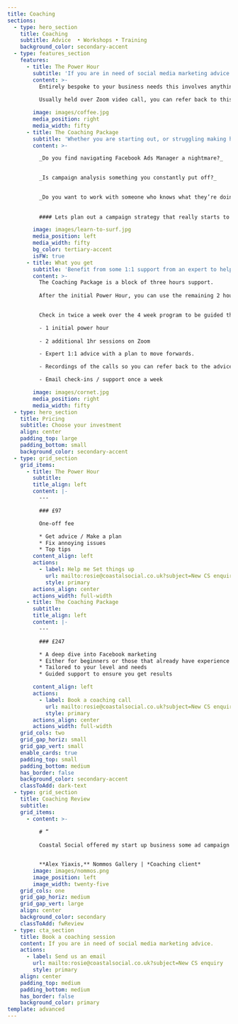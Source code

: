 ```yaml
---
title: Coaching
sections:
  - type: hero_section
    title: Coaching
    subtitle: Advice  • Workshops • Training
    background_color: secondary-accent
  - type: features_section
    features:
      - title: The Power Hour
        subtitle: 'If you are in need of social media marketing advice in a bite sized chunk… this could be for you.'
        content: >-
          Entirely bespoke to your business needs this involves anything from setting up your social channels to stalling Facebook Ad campaigns.  Armed with your details which I will have received prior to our session, I can prepare and refine what you need in advance, making the most of the hour we have available to us. 
          
          Usually held over Zoom video call, you can refer back to this recorded session for your reference.

        image: images/coffee.jpg
        media_position: right
        media_width: fifty
      - title: The Coaching Package
        subtitle: 'Whether you are starting out, or struggling making headway with existing campaigns, this support package is the one for you.'
        content: >-

          _Do you find navigating Facebook Ads Manager a nightmare?_

          
          _Is campaign analysis something you constantly put off?_

          
          _Do you want to work with someone who knows what they’re doing in Ads manager?_
          
          
          #### Lets plan out a campaign strategy that really starts to achieve results for your business.

        image: images/learn-to-surf.jpg
        media_position: left
        media_width: fifty
        bg_color: tertiary-accent
        isFW: true
      - title: What you get
        subtitle: 'Benefit from some 1:1 support from an expert to help nurture your Facebook and Instagram ads over a 4 week program.'
        content: >-
          The Coaching Package is a block of three hours support.
          
          After the initial Power Hour, you can use the remaining 2 hours within the month whenever you choose.

          
          Check in twice a week over the 4 week program to be guided through the data, monitor the performance and get help optimising your ads.

          - 1 initial power hour
          
          - 2 additional 1hr sessions on Zoom

          - Expert 1:1 advice with a plan to move forwards.

          - Recordings of the calls so you can refer back to the advice

          - Email check-ins / support once a week

        image: images/cornet.jpg
        media_position: right
        media_width: fifty
  - type: hero_section
    title: Pricing
    subtitle: Choose your investment
    align: center
    padding_top: large
    padding_bottom: small
    background_color: secondary-accent
  - type: grid_section
    grid_items:
      - title: The Power Hour
        subtitle:
        title_align: left
        content: |-
          ---

          ### £97

          One-off fee

          * Get advice / Make a plan
          * Fix annoying issues
          * Top tips
        content_align: left
        actions:
          - label: Help me Set things up
            url: mailto:rosie@coastalsocial.co.uk?subject=New CS enquiry - Power Hour
            style: primary
        actions_align: center
        actions_width: full-width
      - title: The Coaching Package
        subtitle:
        title_align: left
        content: |-
          ---

          ### £247

          * A deep dive into Facebook marketing
          * Either for beginners or those that already have experience with ads
          * Tailored to your level and needs
          * Guided support to ensure you get results

        content_align: left
        actions:
          - label: Book a coaching call
            url: mailto:rosie@coastalsocial.co.uk?subject=New CS enquiry - Coaching package
            style: primary
        actions_align: center
        actions_width: full-width
    grid_cols: two
    grid_gap_horiz: small
    grid_gap_vert: small
    enable_cards: true
    padding_top: small
    padding_bottom: medium
    has_border: false
    background_color: secondary-accent
    classToAdd: dark-text
  - type: grid_section
    title: Coaching Review
    subtitle: 
    grid_items:
      - content: >-
          
          # “
          
          Coastal Social offered my start up business some ad campaign training and it was nothing short of brilliant. It was clear, informative and succinct. I walked away understanding the process and was quickly able to build audiences and run ads. Highly recommend!


          **Alex Yiaxis,** Nommos Gallery | *Coaching client*
        image: images/nommos.png
        image_position: left
        image_width: twenty-five
    grid_cols: one
    grid_gap_horiz: medium
    grid_gap_vert: large
    align: center
    background_color: secondary
    classToAdd: fwReview
  - type: cta_section
    title: Book a coaching session
    content: If you are in need of social media marketing advice.
    actions:
      - label: Send us an email
        url: mailto:rosie@coastalsocial.co.uk?subject=New CS enquiry
        style: primary
    align: center
    padding_top: medium
    padding_bottom: medium
    has_border: false
    background_color: primary
template: advanced
---
```

